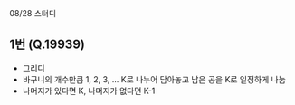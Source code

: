 08/28 스터디

## 1번 (Q.19939)

- 그리디
- 바구니의 개수만큼 1, 2, 3, ... K로 나누어 담아놓고 남은 공을 K로 일정하게 나눔
- 나머지가 있다면 K, 나머지가 없다면 K-1
